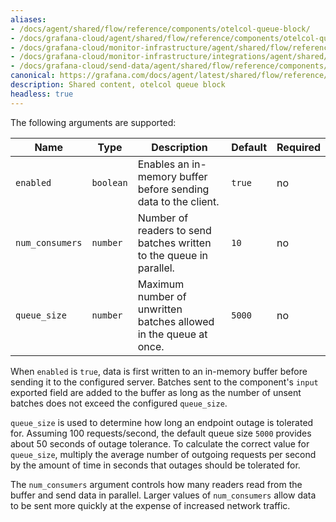 ```yaml
---
aliases:
- /docs/agent/shared/flow/reference/components/otelcol-queue-block/
- /docs/grafana-cloud/agent/shared/flow/reference/components/otelcol-queue-block/
- /docs/grafana-cloud/monitor-infrastructure/agent/shared/flow/reference/components/otelcol-queue-block/
- /docs/grafana-cloud/monitor-infrastructure/integrations/agent/shared/flow/reference/components/otelcol-queue-block/
- /docs/grafana-cloud/send-data/agent/shared/flow/reference/components/otelcol-queue-block/
canonical: https://grafana.com/docs/agent/latest/shared/flow/reference/components/otelcol-queue-block/
description: Shared content, otelcol queue block
headless: true
---
```


The following arguments are supported:

Name | Type | Description | Default | Required
---- | ---- | ----------- | ------- | --------
`enabled` | `boolean` | Enables an in-memory buffer before sending data to the client. | `true` | no
`num_consumers` | `number` | Number of readers to send batches written to the queue in parallel. | `10` | no
`queue_size` | `number` | Maximum number of unwritten batches allowed in the queue at once. | `5000` | no

When `enabled` is `true`, data is first written to an in-memory buffer before
sending it to the configured server. Batches sent to the component's `input`
exported field are added to the buffer as long as the number of unsent batches
does not exceed the configured `queue_size`.

`queue_size` is used to determine how long an endpoint outage is tolerated for.
Assuming 100 requests/second, the default queue size `5000` provides about 50
seconds of outage tolerance. To calculate the correct value for `queue_size`,
multiply the average number of outgoing requests per second by the amount of
time in seconds that outages should be tolerated for.

The `num_consumers` argument controls how many readers read from the buffer and
send data in parallel. Larger values of `num_consumers` allow data to be sent
more quickly at the expense of increased network traffic.
